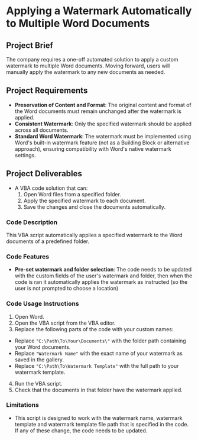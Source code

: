 # Applying a Watermark Automatically to Multiple Word Documents

## Project Brief
The company requires a one-off automated solution to apply a custom watermark to multiple Word documents. Moving forward, users will manually apply the watermark to any new documents as needed. 

## Project Requirements
- **Preservation of Content and Format**: The original content and format of the Word documents must remain unchanged after the watermark is applied.
- **Consistent Watermark**: Only the specified watermark should be applied across all documents.
- **Standard Word Watermark**: The watermark must be implemented using Word's built-in watermark feature (not as a Building Block or alternative approach), ensuring compatibility with Word's native watermark settings.

## Project Deliverables
- A VBA code solution that can:
  1. Open Word files from a specified folder.
  2. Apply the specified watermark to each document.
  3. Save the changes and close the documents automatically.

### Code Description
This VBA script automatically applies a specified watermark to the Word documents of a predefined folder.

### Code Features
- **Pre-set watermark and folder selection**: The code needs to be updated with the custom fields of the user's watermark and folder, then when the code is ran it automatically applies the watermark as instructed (so the user is not prompted to choose a location)

### Code Usage Instructions
1. Open Word.
2. Open the VBA script from the VBA editor.
3. Replace the following parts of the code with your custom names:
- Replace `"C:\Path\To\Your\Documents\"` with the folder path containing your Word documents.
- Replace `"Watermark Name"` with the exact name of your watermark as saved in the gallery.
- Replace `"C:\Path\To\Watermark Template"` with the full path to your watermark template.
4. Run the VBA script.
5. Check that the documents in that folder have the watermark applied.

### Limitations
- This script is designed to work with the watermark name, watermark template and watermark template file path that is specified in the code. If any of these change, the code needs to be updated.
